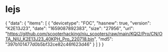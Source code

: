 # lejs
{
    "data": {
        "items": [
            {
                "devicetype": "FOC",
                "hasnew": true,
                "version": "K2E13J23",
                "date": "1659087892383",
                "size": "27956",
                "url": "https://github.com/scooterhacking/niu_scooters/raw/main/KQI2/Pro/CN/OTA_NIU_K2E13J23_40KPH_Pro_220718.bin",
                "md5": "397b101477d0b5bf32ce82c46f623d46"
            }
        ]
    }
}

